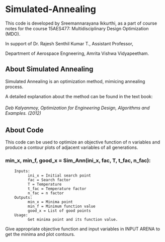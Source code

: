 # Simulated-Annealing
This code is developed by Sreemannarayana Ikkurthi,
as a part of course notes for the course 15AES477: Multidisciplinary Design Optimization (MDO).

In support of Dr. Rajesh Senthil Kumar T.,
Assistant Professor, 

Department of Aerospace Engneering, Amrita Vishwa Vidyapeetham.
## About Simulated Annealing
Simulated Annealing is an optimization method, mimicing annealing process.

A detailed explanation about the method can be found in the text book:
###### *Deb Kalyanmoy, Optimization for Engineering Design, Algorithms and Examples. (2012)*
## About Code
This code can be used to optimize an objective function of n variables and produce a contour plots of adjacent variables of all generations.

### min_x, min_f, good_x = Sim_Ann(ini_x, fac, T, t_fac, n_fac):
        Inputs:
              ini_x = Initial search point
              fac = Search factor
              T = Temperature
              t_fac = Temperature factor
              n_fac = n factor
        Outputs:
              min_x = Minima point
              min_f = Minimum function value
              good_x = List of good points
        Usage: 
              Get minima point and its function value.
              
Give appropriate objective function and input variables in INPUT ARENA to get the minima and plot contours.
